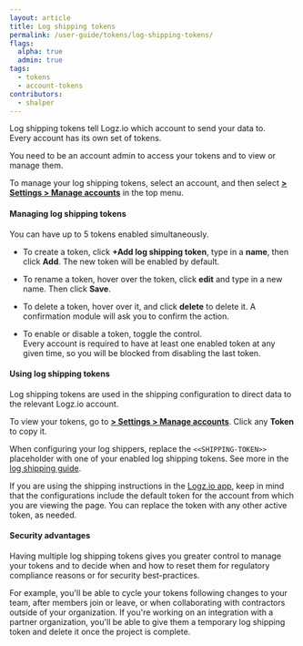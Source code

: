 ```yaml
---
layout: article
title: Log shipping tokens
permalink: /user-guide/tokens/log-shipping-tokens/
flags:
  alpha: true
  admin: true
tags:
  - tokens
  - account-tokens
contributors:
  - shalper
---
```


Log shipping tokens tell Logz.io which account to send your data to. <br>
Every account has its own set of tokens.

You need to be an account admin to access your tokens and to view or manage them.

To manage your log shipping tokens, select an account, and then select [**<i class="li li-gear"></i> > Settings > Manage accounts**](https://app.logz.io/#/dashboard/settings/manage-tokens/log-shipping) in the top menu.

#### Managing log shipping tokens

You can have up to 5 tokens enabled simultaneously.

* To create a token, click **+Add log shipping token**, type in a **name**, then click **Add**. The new token will be enabled by default.

* To rename a token, hover over the token, click **edit** <i class="li li-pencil"></i> and type in a new name. Then click **Save**.

* To delete a token, hover over it, and click **delete** <i class="li li-trash"></i> to delete it. A confirmation module will ask you to confirm the action.

* To enable or disable a token, toggle the control. <br> Every account is required to have at least one enabled token at any given time, so you will be blocked from disabling the last token.


#### Using log shipping tokens

Log shipping tokens are used in the shipping configuration to direct data to the relevant Logz.io account.

To view your tokens, go to [**<i class="li li-gear"></i> > Settings > Manage accounts**](https://app.logz.io/#/dashboard/settings/manage-tokens/log-shipping). Click any **Token** to copy it.

When configuring your log shippers, replace the `<<SHIPPING-TOKEN>>` placeholder with one of your enabled log shipping tokens. See more in the [log shipping guide]({{site.baseurl}}/shipping/).

If you are using the shipping instructions in the [Logz.io app](https://app.logz.io/#/dashboard/data-sources/Filebeat), keep in mind that the configurations include the default token for the account from which you are viewing the page. You can replace the token with any other active token, as needed.

#### Security advantages

Having multiple log shipping tokens gives you greater control to manage your tokens and to decide when and how to reset them for regulatory compliance reasons or for security best-practices.

For example, you'll be able to cycle your tokens following changes to your team, after members join or leave, or when collaborating with contractors outside of your organization. If you're working on an integration with a partner organization, you'll be able to give them a temporary log shipping token and delete it once the project is complete.
